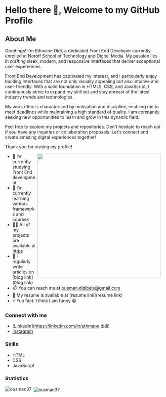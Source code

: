 
# Hello there 👋, Welcome to my GitHub Profile
## About Me

Greetings! I'm Ethmane Didi, a dedicated Front End Developer currently enrolled at Noroff School of Technology and Digital Media. My passion lies in crafting sleek, modern, and responsive interfaces that deliver exceptional user experiences.

Front End Development has captivated my interest, and I particularly enjoy building interfaces that are not only visually appealing but also intuitive and user-friendly. With a solid foundation in HTML5, CSS, and JavaScript, I continuously strive to expand my skill set and stay abreast of the latest industry trends and technologies.

My work ethic is characterized by motivation and discipline, enabling me to meet deadlines while maintaining a high standard of quality. I am constantly seeking new opportunities to learn and grow in this dynamic field.

Feel free to explore my projects and repositories. Don't hesitate to reach out if you have any inquiries or collaboration proposals. Let's connect and create amazing digital experiences together!

Thank you for visiting my profile!



<img align="right" width="400" src="https://external-content.duckduckgo.com/iu/?u=https%3A%2F%2Fi.pinimg.com%2Foriginals%2F54%2Fe3%2F7d%2F54e37d8074ebcde1d96c77d7b2a7f310.gif&f=1&nofb=1&ipt=55747f7ebe06f0f1f9a61d4b4132218953a0746e10c97ec84cc6c5b8f1aa6ac9&ipo=images">

- 🔭 I’m currently studying Front End development
- 🌱 I’m currently learning various frameworks and courses
- 👨‍💻 All of my projects are available at [https](https)
- 📝 I regularly write articles on [blog link](blog link)
- 📫 You can reach me at ousman.didibela@gmail.com
- 📄 My resume is available at [resume link](resume link)
- ⚡ Fun fact: I think I am funny 😁

### Connect with me

- [LinkedIn](https://linkedin.com/in/ethmane didi)
- [Instagram](https://instagram.com/codewith_ethmane)

### Skills

- HTML
- CSS
- JavaScript

### Statistics

<p><img align="left" src="https://github-readme-stats.vercel.app/api/top-langs?username=ousman37&show_icons=true&locale=en&layout=compact" alt="ousman37" /></p>

<p>&nbsp;<img align="center" src="https://github-readme-stats.vercel.app/api?username=ousman37&show_icons=true" alt="ousman37" /></p>
